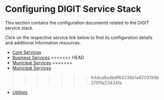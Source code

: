 # Configuring DIGIT Service Stack

This section contains the configuration documents related to the DIGIT service stack.

Click on the respective service link below to find its configuration details and additional information resources.

* [Core Services](core-services/)
* [Business Services](business-services/)
<<<<<<< HEAD
* [Municipal Services](municipal-services.md)
=======
* [Municipal Services](municipal-services/)
>>>>>>> 64dca8adbdf64336b1a8203199b3791fa23434fa
* [Utilities](utilities.md)

